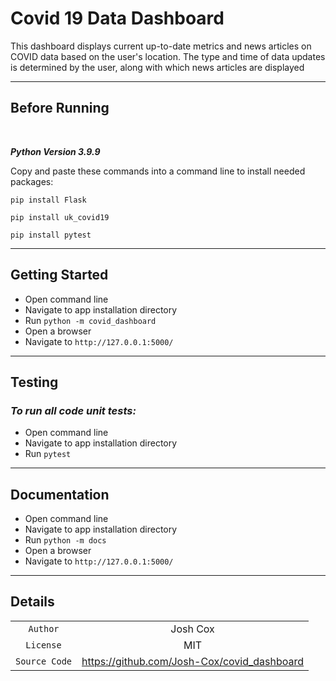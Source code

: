 # **Covid 19 Data Dashboard**

This dashboard displays current up-to-date metrics and news articles on COVID data based on the user's location.
The type and time of data updates is determined by the user, along with which news articles are displayed

---
## **Before Running**
<p>&nbsp;</p>

_**Python Version 3.9.9**_

Copy and paste these commands into a command line to install needed packages:

```
pip install Flask
```
```
pip install uk_covid19
```
```
pip install pytest
```
---
## **Getting Started**
- Open command line
- Navigate to app installation directory
- Run  ```python -m covid_dashboard```
- Open a browser
- Navigate to ```http://127.0.0.1:5000/```
---
## **Testing**
### *To run all code unit tests:*
- Open command line
- Navigate to app installation directory
- Run ```pytest```
---
## **Documentation**
- Open command line
- Navigate to app installation directory
- Run ```python -m docs```
- Open a browser
- Navigate to ```http://127.0.0.1:5000/```
---
## **Details**


|           |                         |
| :-------: |:-----------------------:|
|      ```Author```     |  Josh Cox   |
|     ```License```     |     MIT     |
|   ```Source Code```   |     https://github.com/Josh-Cox/covid_dashboard     |
